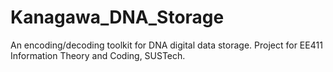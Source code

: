 # Kanagawa_DNA_Storage
An encoding/decoding toolkit for DNA digital data storage. Project for EE411 Information Theory and Coding, SUSTech.
